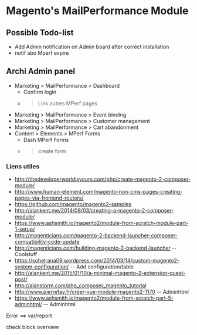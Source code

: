 # Magento's MailPerformance Module
## Possible Todo-list

* Add Admin notification on Admin board after correct installation
* notif abo Mperf expire

## Archi Admin panel
* Marketing > MailPerformance > Dashboard
  * Confirm login
  * > Link autres MPerf pages
* Marketing > MailPerformance > Event binding
* Marketing > MailPerformance > Customer management
* Marketing > MailPerformance > Cart abandonment
* Content > Elements > MPerf Forms
  * Dash MPerf Forms
  * > create form

### Liens utiles
* http://thedeveloperworldisyours.com/php/create-magento-2-composer-module/
* http://www.human-element.com/magento-non-cms-pages-creating-pages-via-frontend-routers/
* https://github.com/magento/magento2-samples
* http://alankent.me/2014/08/03/creating-a-magento-2-composer-module/
* https://www.ashsmith.io/magento2/module-from-scratch-module-part-1-setup/
* http://magenticians.com/magento-2-backend-launcher-composer-compatibility-code-update
* http://magenticians.com/building-magento-2-backend-launcher -- Coolstuff
* https://sohelrana09.wordpress.com/2014/03/14/custom-magento2-system-configuration/ -- Add configuration/table
* http://alankent.me/2015/01/10/a-minimal-magento-2-extension-guest-post/
* http://alanstorm.com/php_composer_magento_tutorial
* http://www.pierrefay.fr/creer-vue-module-magento2-1170 -- Adminhtml
* https://www.ashsmith.io/magento2/module-from-scratch-part-5-adminhtml/ -- Adminhtml

Error ==> var/report

check block overview
